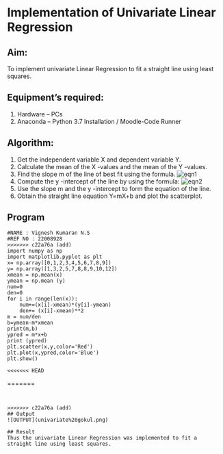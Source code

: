 # Implementation of Univariate Linear Regression
## Aim:
To implement univariate Linear Regression to fit a straight line using least squares.
## Equipment’s required:
1.	Hardware – PCs
2.	Anaconda – Python 3.7 Installation / Moodle-Code Runner
## Algorithm:
1.	Get the independent variable X and dependent variable Y.
2.	Calculate the mean of the X -values and the mean of the Y -values.
3.	Find the slope m of the line of best fit using the formula.
 ![eqn1](./eq1.jpg)
4.	Compute the y -intercept of the line by using the formula:
![eqn2](./eq2.jpg)  
5.	Use the slope m and the y -intercept to form the equation of the line.
6.	Obtain the straight line equation Y=mX+b and plot the scatterplot.
## Program
```
#NAME : Vignesh Kumaran N.S
#REF NO : 22008928
>>>>>>> c22a76a (add)
import numpy as np
import matplotlib.pyplot as plt
x= np.array([0,1,2,3,4,5,6,7,8,9])
y= np.array([1,3,2,5,7,8,8,9,10,12])
xmean = np.mean(x)
ymean = np.mean (y)
num=0
den=0
for i in range(len(x)):
    num+=(x[i]-xmean)*(y[i]-ymean) 
    den+= (x[i]-xmean)**2
m = num/den
b=ymean-m*xmean
print(m,b)
ypred = m*x+b
print (ypred)
plt.scatter(x,y,color='Red')
plt.plot(x,ypred,color='Blue')
plt.show()

<<<<<<< HEAD
```
=======



```


>>>>>>> c22a76a (add)
## Output
![OUTPUT](univariate%20gokul.png)

## Result
Thus the univariate Linear Regression was implemented to fit a straight line using least squares.
